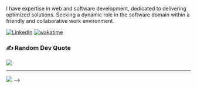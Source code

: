 I have expertise in web and software development, dedicated to delivering optimized solutions. Seeking a dynamic role in the software domain within a friendly and collaborative work environment.


[![LinkedIn](https://img.shields.io/badge/LinkedIn-%230077B5.svg?logo=linkedin&logoColor=white)](https://linkedin.com/in/ritesh-sanchala-220a97240/) 
[![wakatime](https://wakatime.com/badge/user/dea736ad-3dd5-4473-b5f5-84034e95fdf1.svg)](https://wakatime.com/@dbff3486-04c2-4071-a0ca-0355b863b959)

### ✍️ Random Dev Quote
![](https://quotes-github-readme.vercel.app/api?type=horizontal&theme=radical)

---
[![](https://visitcount.itsvg.in/api?id=ritzsanchala2607&icon=0&color=0)](https://github.com/ritzsanchala2607)
-->
